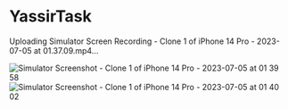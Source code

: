 # YassirTask


Uploading Simulator Screen Recording - Clone 1 of iPhone 14 Pro - 2023-07-05 at 01.37.09.mp4…

![Simulator Screenshot - Clone 1 of iPhone 14 Pro - 2023-07-05 at 01 39 58](https://github.com/lamiaahabib/YassirTask/assets/21023745/39edbf93-246f-4e66-8cd4-435efce084ce)
![Simulator Screenshot - Clone 1 of iPhone 14 Pro - 2023-07-05 at 01 40 02](https://github.com/lamiaahabib/YassirTask/assets/21023745/b15c379c-93fa-4f99-a4dc-6adae05e63d7)
